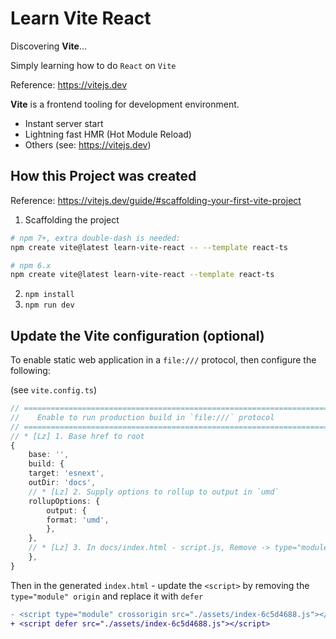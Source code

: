 # Learn Vite React

Discovering **Vite**...

Simply learning how to do `React` on `Vite`

Reference: https://vitejs.dev

**Vite** is a frontend tooling for development environment.

- Instant server start
- Lightning fast HMR (Hot Module Reload)
- Others (see: https://vitejs.dev)

## How this Project was created

Reference: https://vitejs.dev/guide/#scaffolding-your-first-vite-project

1. Scaffolding the project

```bash
# npm 7+, extra double-dash is needed:
npm create vite@latest learn-vite-react -- --template react-ts

# npm 6.x
npm create vite@latest learn-vite-react --template react-ts
```

2. `npm install`
3. `npm run dev`

## Update the Vite configuration (optional)

To enable static web application in a `file:///` protocol, then configure the following:

(see `vite.config.ts`)

```ts
// =========================================================================
//    Enable to run production build in `file:///` protocol
// =========================================================================
// * [Lz] 1. Base href to root
{
    base: '',
    build: {
    target: 'esnext',
    outDir: 'docs',
    // * [Lz] 2. Supply options to rollup to output in `umd`
    rollupOptions: {
        output: {
        format: 'umd',
        },
    },
    // * [Lz] 3. In docs/index.html - script.js, Remove -> type="module" crossorigin and change to "defer"
    },
}
```

Then in the generated `index.html` - update the `<script>` by removing the `type="module" origin` and replace it with `defer`

```diff
- <script type="module" crossorigin src="./assets/index-6c5d4688.js"></script>
+ <script defer src="./assets/index-6c5d4688.js"></script>
```
